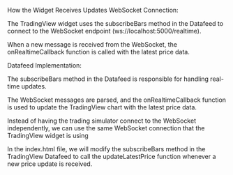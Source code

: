 How the Widget Receives Updates
WebSocket Connection:

The TradingView widget uses the subscribeBars method in the Datafeed to connect to the WebSocket endpoint (ws://localhost:5000/realtime).

When a new message is received from the WebSocket, the onRealtimeCallback function is called with the latest price data.

Datafeed Implementation:

The subscribeBars method in the Datafeed is responsible for handling real-time updates.

The WebSocket messages are parsed, and the onRealtimeCallback function is used to update the TradingView chart with the latest price data.


Instead of having the trading simulator connect to the WebSocket independently, we can use the same WebSocket connection that the TradingView widget is using


In the index.html file, we will modify the subscribeBars method in the TradingView Datafeed to call the updateLatestPrice function whenever a new price update is received.